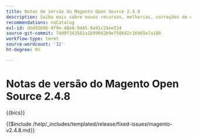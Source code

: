 ```yaml
---
title: Notas de versão do Magento Open Source 2.4.8
description: Saiba mais sobre novos recursos, melhorias, correções de erros e problemas conhecidos na versão 2.4.8 do Magento Open Source.
recommendations: noCatalog
exl-id: dbd92086-9f9e-48e0-9d45-9a91c24ee514
source-git-commit: 74d0f343502a1b990d2b9e750662c16b65e7a180
workflow-type: tm+mt
source-wordcount: '32'
ht-degree: 0%

---
```



# Notas de versão do Magento Open Source 2.4.8

{{bics}}

{{$include /help/_includes/templated/release/fixed-issues/magento-v2.4.8.md}}
